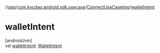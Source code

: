 //[app](../../../index.md)/[com.kycdao.android.sdk.usecase](../index.md)/[ConnectUseCaseImp](index.md)/[walletIntent](wallet-intent.md)

# walletIntent

[androidJvm]\
val [walletIntent](wallet-intent.md): [WalletIntent](../-wallet-intent/index.md)
